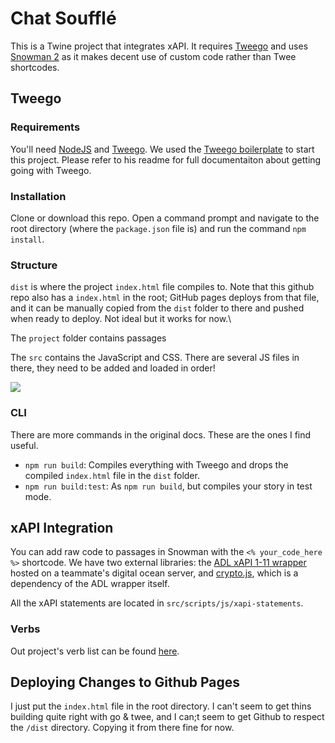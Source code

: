 # Chat Soufflé

This is a Twine project that integrates xAPI. It requires [Tweego](https://github.com/tmedwards/tweego) and uses [Snowman 2](https://videlais.github.io/snowman/#/) as it makes decent use of custom code rather than Twee shortcodes. 

## Tweego

### Requirements

You'll need [NodeJS](docs/installing-node.md) and [Tweego](docs/installing-tweego.md).  We used the [Tweego boilerplate](https://github.com/ChapelR/tweego-setup) to start this project. Please refer to his readme for full documentaiton about getting going with Tweego. 

### Installation

Clone or download this repo.  Open a command prompt and navigate to the root directory (where the `package.json` file is) and run the command `npm install`.

### Structure

`dist` is where the project `index.html` file compiles to. Note that this github repo also has a `index.html` in the root; GitHub pages deploys from that file, and it can be manually copied from the `dist` folder to there and pushed when ready to deploy. Not ideal but it works for now.\

The `project` folder contains passages

The `src` contains the JavaScript and CSS. There are several JS files in there, they need to be added and loaded in order!

![](https://i.imgur.com/TvhBJzl.png)

### CLI

There are more commands in the original docs. These are the ones I find useful. 
* `npm run build`: Compiles everything with Tweego and drops the compiled `index.html` file in the `dist` folder.
* `npm run build:test`: As `npm run build`, but compiles your story in test mode.

## xAPI Integration

You can add raw code to passages in Snowman with the `<% your_code_here %>` shortcode. We have two external libraries: the [ADL xAPI 1-11 wrapper](https://github.com/adlnet/xAPIWrapper) hosted on a teammate's digital ocean server, and [crypto.js](https://github.com/brix/crypto-js), which is a dependency of the ADL wrapper itself. 

All the xAPI statements are located in `src/scripts/js/xapi-statements`.

### Verbs

Out project's verb list can be found [here](https://docs.google.com/spreadsheets/d/1qf47gYZWVAjUKNVpsd0DShU309cwUStDkfxgojpdWrY/edit?usp=sharing).

## Deploying Changes to Github Pages

I just put the `index.html` file in the root directory. I can't seem to get thins building quite right with go & twee, and I can;t seem to get Github to respect the `/dist` directory. Copying it from there fine for now. 
